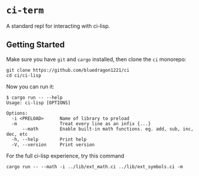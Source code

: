 # `ci-term`
A standard repl for interacting with ci-lisp.

## Getting Started
Make sure you have `git` and `cargo` installed, then clone the `ci` monorepo:
```
git clone https://github.com/bluedragon1221/ci
cd ci/ci-lisp
```

Now you can run it:
```
$ cargo run -- --help
Usage: ci-lisp [OPTIONS]

Options:
  -i <PRELOAD>      Name of library to preload
  -m                Treat every line as an infix {...}
      --math        Enable built-in math functions. eg. add, sub, inc, dec, etc
  -h, --help        Print help
  -V, --version     Print version
```

For the full ci-lisp experience, try this command
```
cargo run -- --math -i ../lib/ext_math.ci ../lib/ext_symbols.ci -m
```

